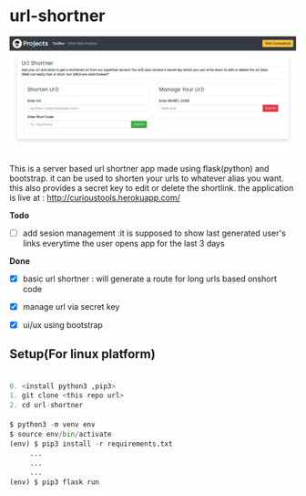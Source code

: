 # url-shortner


![screenshot](app/static/img/ss.png)


This is a server based url shortner app made using flask(python)  and bootstrap. it can be used to shorten your urls to whatever alias you want. this also provides a secret key to edit or delete the shortlink. the application is live at : http://curioustools.herokuapp.com/

**Todo**

- [ ] add sesion management :it is supposed to show last generated user's links everytime the user opens app for the last 3 days
 
**Done**

- [x] basic url shortner : will generate a route for long urls based onshort code
- [x] manage url via secret key
- [x] ui/ux using bootstrap


## Setup(For linux platform)

```python

0. <install python3 ,pip3>
1. git clone <this repo url>
2. cd url-shortner

$ python3 -m venv env
$ source env/bin/activate
(env) $ pip3 install -r requirements.txt
     ...
     ...
     ...
(env) $ pip3 flask run

```

